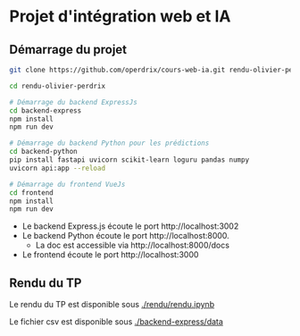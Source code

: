 # Projet d'intégration web et IA

## Démarrage du projet

```sh
git clone https://github.com/operdrix/cours-web-ia.git rendu-olivier-perdrix

cd rendu-olivier-perdrix

# Démarrage du backend ExpressJs
cd backend-express
npm install
npm run dev

# Démarrage du backend Python pour les prédictions
cd backend-python
pip install fastapi uvicorn scikit-learn loguru pandas numpy
uvicorn api:app --reload

# Démarrage du frontend VueJs
cd frontend
npm install
npm run dev
```

- Le backend Express.js écoute le port http://localhost:3002
- Le backend Python écoute le port http://localhost:8000. 
  - La doc est accessible via http://localhost:8000/docs
- Le frontend écoute le port http://localhost:3000

## Rendu du TP

Le rendu du TP est disponible sous [./rendu/rendu.ipynb](./rendu/rendu.ipynb)

Le fichier csv est disponible sous [./backend-express/data](./backend-express/data)
